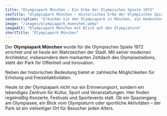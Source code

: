 ```yaml
---
title: "Olympiapark München – Ein Erbe der Olympischen Spiele 1972"
seoTitle: "Olympiapark München – Historisches Erbe der Olympischen Spiele 1972"
seoDescription: "Erkunden Sie den Olympiapark in München, ein bedeutendes Erbe der Olympischen Spiele 1972. Entdecken Sie die Architektur, Sehenswürdigkeiten und die Geschichte dieses ikonischen Ortes."
image: "/images/olympiapark_muenchen.webp"
imageAlt: "Olympiapark München mit Blick auf den Olympiaturm"
shortTitle: "Olympiapark München"
---
```


Der **Olympiapark München** wurde für die Olympischen Spiele 1972 errichtet und ist heute ein Wahrzeichen der Stadt. Mit seiner modernen Architektur, insbesondere dem markanten Zeltdach des Olympiastadions, steht der Park für Offenheit und Innovation. 

Neben der historischen Bedeutung bietet er zahlreiche Möglichkeiten für Erholung und Freizeitaktivitäten.

Heute ist der Olympiapark nicht nur ein Erinnerungsort, sondern ein lebendiges Zentrum für Kultur, Sport und Veranstaltungen. Hier finden regelmäßig Konzerte, Festivals und Sportevents statt. Ob ein Spaziergang am Olympiasee, ein Blick vom Olympiaturm oder sportliche Aktivitäten – der Park ist ein vielseitiger Ort für Besucher jeden Alters.

